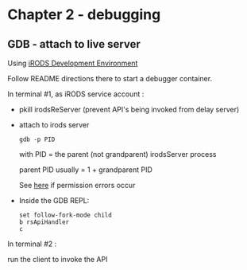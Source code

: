 # Chapter 2 - debugging

## GDB - attach to live server

Using [iRODS Development Environment](http://github.com/irods/irods_development_environment)

Follow README directions there to start a debugger container.

In terminal #1, as iRODS service account :
  - pkill irodsReServer (prevent API's being invoked from delay server)
  - attach to irods server
    ```
    gdb -p PID
    ```

    with PID = the parent (not grandparent) irodsServer process
    
    parent PID usually = 1 + grandparent PID
    
    See [here](appendix_1.md#permissions-using-gdb-and-rr-in-a-container-or-vm) if permission errors occur

  - Inside the GDB REPL:
    ```
    set follow-fork-mode child
    b rsApiHandler
    c
    ```

In terminal #2 :

run the client to invoke the API

